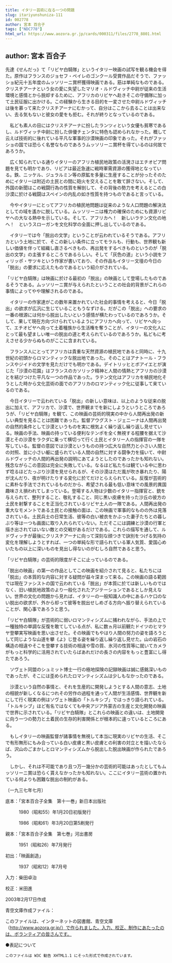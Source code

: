 ```yaml
---
title: イタリー芸術に在る一つの問題
slug: itariyunshuniza-111
id: 002778
author: 宮本 百合子
tags: ["NDC778"]
html_url: https://www.aozora.gr.jp/cards/000311/files/2778_8801.html
---
```


## author: 宮本 百合子

先達《せんだっ》て「リビヤ白騎隊」というイタリー映画の試写を観る機会を得た。原作はフランスのジョセフ・ペイレのゴンクール受賞作品だそうで、ファッショ紀元十五年度のムッソリーニ賞杯獲得映画である。筋は単純なものである。クリスチアーナという女の愛に失望したマリオ・ルドヴィッチ中尉が従来の生活環境と感情とから脱却するために、アフリカのリビヤへ赴きそこの守備隊に加って土民征服に出かける。この経験から生きる目的を一変させた中尉ルドヴィッチは後を慕って来たクリスチアーナにむかって、自分はここから去ることは出来ない、去る気もないと彼女の愛をも拒む。それが終りとなっているのである。

　私ども素人の目にはクリスチアーナに扮したランツィという女優も貧寒であるし、ルドヴィッチ中尉に扮した俳優チェンタに特色も認められなかった。概して云えば技術的に後れている平凡な軍事的沙漠映画の印象であった。それがファッショの国では恐らく名誉なものであろうムッソリーニ賞杯を得ているのは何故であろうか。

　広く知られている通りイタリーのアフリカ植民地政策の活溌さはエチオピア問題を見ても明かであり、リビアは最近急速に戦時軍需資源の獲得地となっている。鉄、ニッケル、ジュラルミン等の原鉱を多量に生産することが分ったそのためにイタリーは附近の土民との間に砲火を交えることを敢て辞さない。そして、外国の新聞はこの戦闘行為の性質を解剖して、その背後の勢力を考えるとこの白沙漠に於ける戦闘はスペインの内乱の如き性質を持つものであると言っている。

　今やイタリーにとってアフリカの植民地問題は従来のような人口問題の解決法としての域を遙かに脱している。ムッソリーニは権力の確保のためにも資源リビヤへの大なる熱中を示している。そして、アフリカへ！　新しいラテン文化の地へ！　というスローガンを文化科学の全面に押し出しているのである。

　イタリーでは今「脱出の文学」ということが云われているそうである。アフリカという土地に於て、そこの新しい条件に立ってモラルも、行動も、世界観も新しい価値を伴って組織し直さるべきもの、再出発をするべきものというのが「脱出の文学」の主張するところであるらしい。そして「灰色の道」という小説をフィリッポ・サツキという作家が書いており、その作品もイタリー文壇の今日の「脱出」の要求に応えたものであるという紹介がされている。

「リビヤ白騎隊」は映画に於ける最初の「脱出」の映画として登場したものであるそうである。ムッソリーニ賞が与えられたということの社会的背景がこれらの事情によってやや理解されるのである。

　イタリーの作家達がこの数年来置かれていた社会的事情を考えると、今日「脱出」の欲求が広汎に生じていることもうなずける。だがこの「脱出」への要求の一番の根源には何から脱出したいという感情が横たわっているのであろうか。そして、果して現在方向づけられているようにアフリカへ向って、リビヤへ向って、エチオピヤへ向って土着種族から生活権を奪うことが、イタリーの文化人にとって最も望ましい唯一の脱出の道と考えられているのであろうか。私どもに考えさせる少からぬものがここに含まれている。

　フランス人にとってアフリカは貴重な天然資源の植民地であると同時に、十九世紀の初頭からロマンティックな脱出地であった。そのことはアナトール・フランスやジイドの文学を見ただけでも明かである。デイトリッヒとボアイエとが演じた「沙漠の花園」はフランスのカソリック精神と人間の情熱とアフリカの沙漠とを結びつけた平凡な一つの作品であった。ラテン文化はアフリカを植民地化そうとした時から文化芸術の面でのアフリカのロマンティック化に従事して来ているのである。

　今日イタリーで云われている「脱出」の新しい意味は、以上のような従来の脱出に加えて、アフリカで、沙漠で、世界観までを新にしようというところであろうが、「リビヤ白騎隊」を観て、この映画の芸術的現実の中から人間再出発の新しい典型を見ることは困難であった。監督アウグスト・ジェニーナは人間再出発の自然的条件として沙漠というものを実に根気よく繰り返し繰り返し見せている。映画の手法、映画の持っている便利なテンポを全く無視する程腰を据えて沙漠とその沙漠をラクダに乗って横切って行く土民とイタリー人の指揮官の一隊を写している。監督の意図では沙漠というものの持つ広大な自然力と小さい人間との対照、並に小さい躯に盛られている人間の自然に対する闘争力を描いて、中尉ルドヴィッチの人間的再出発の説明にあてようとしたのであったかも知れない。残念ながらこの意図は完全に失敗している。なるほど私たちは観ている中に思わず唸るほどたっぷり沙漠を見せられるが、その沙漠はただ風が吹き暴れたり、陽が沈んだり、夜が明けたりする変化に於てだけとらえられている。反復が芸術的に素朴な手法でされているものだから、希望される最も低い意味での風景的異国趣味さえ損われてしまっている。登場する人物は少数のイタリー指揮官と、銃を与えられて、整列すること、敬礼すること、同じ黒い皮膚を持った沙丘の彼方の土民を射撃することを正当化されているリビヤ土人の一隊である。人間再出発の重大なモメントである土民との接触の面は、この映画で軍事的なものの外は見落されている。土民兵士の日常生活、彼等の白い被衣をかぶった妻子たちとの暮しぶり等は一つも画面に取り入れられていない。ただそこには調練と沙漠の行軍と描き出されてはいない敵との交戦があるだけである。これらの描写を通して、ルドヴィッチが最後にクリスチアーナに向って深刻な顔つきで訣別をつげる気持の変化を理解しようとすれば、一つの単純な形で語られている軍人気質、愛国心めいたもの以上に深いものを見出し得ないのがむしろ自然であると思う。

「リビヤ白騎隊」の芸術的限度がそこに止っているのである。

「脱出の映画」の第一の作品としてこの映画を紹介されて見ると、私たちには「脱出」の本質的な内容に対する疑問が益々深まって来る。この映画の語る範囲では現在ファシストの国で云われている「脱出」が本質に於ては新しいものではなく、旧い植民地政策のより一般化されたアジテーションであるとしか見えない。世界の文化の問題から見れば、イタリーの一般知識人の中にあるハケ口のない脱出の欲求が、外から却って彼等を脱出せしめざる方向へ振り替えられていることが、関心事であろうと思う。

「リビヤ白騎隊」が芸術的に弱いロマンティシズムに捕われながら、手法の上で一種独特の単調な反復を敢てしている点が、私に数ヵ月以前観たドイツのヒマラヤ登攀実写映画を思い出させた。その映画でもやはり人間の努力の姿を語ろうとして同じような山道を攀《よ》じ登る姿を繰り返し繰り返し見せた。山の岩石の構造の相違やそこを登攀する技術の相違や雪の質、氷河の性質等に就いてカメラがもっと科学的に活用されていたらばあれだけの長さの内容をもっと豊富にし得たであろう。

　ソヴェト同盟のシュミット博士一行の極地探険の記録映画は誠に感銘深いものであったが、そこには歪められたロマンティシズムは少しもなかったのである。

　沙漠という自然の事情と、それを生産的に開発しようとする人間の意志、土地の相貌が新しくなるにつれその労作の過程を通って人間が生活感情、世界観を新にして行く現実の例はソヴェト映画の「トルキシブ」ではっきり語られている。「トルキシブ」ほど有名ではなくても中央アジア外蒙古の生産と文化開発の映画で世界に示されている。「リビヤ白騎隊」とこれらの映画との違いは、土地開発に向う一つの勢力と土着民の生存的利害関係とが根本的に違っているところにある。

　もしイタリーの映画監督が諸事情を無視して本当に現実のリビヤの生活、そこで有形無形にもみ合っている白い皮膚と黒い皮膚との利害の対立とを描いたならば、沢山のごまかしとロマンティシズムから脱出した脱出映画が作られたであろう。

　しかし、それは不可能であり且つ万一幾分かの芸術的可能はあったとしてもムッソリーニ賞は恐らく貰えなかったかも知れない。ここにイタリー芸術の置かれている何よりも困難な脱出の制約がある。

〔一九三七年七月〕













底本：「宮本百合子全集　第十一巻」新日本出版社


　　　1980（昭和55）年1月20日初版発行

　　　1986（昭和61）年3月20日第5刷発行

親本：「宮本百合子全集　第七巻」河出書房

　　　1951（昭和26）年7月発行

初出：「映画創造」

　　　1937（昭和12）年7月号

入力：柴田卓治

校正：米田進

2003年2月17日作成

青空文庫作成ファイル：

このファイルは、インターネットの図書館、青空文庫（http://www.aozora.gr.jp/）で作られました。入力、校正、制作にあたったのは、ボランティアの皆さんです。











●表記について


	このファイルは W3C 勧告 XHTML1.1 にそった形式で作成されています。